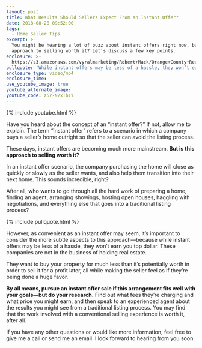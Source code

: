 ```yaml
---
layout: post
title: What Results Should Sellers Expect From an Instant Offer?
date: 2018-08-28 09:52:00
tags:
  - Home Seller Tips
excerpt: >-
  You might be hearing a lot of buzz about instant offers right now, but is this
  approach to selling worth it? Let’s discuss a few key points.
enclosure: >-
  https://s3.amazonaws.com/vyralmarketing/Robert+Mack/Orange+County+Real+Estate+Agent-+What+Results+Should+Sellers+Expect+From+an+Instant+Offer%253F.mp4
pullquote: 'While instant offers may be less of a hassle, they won’t earn you top dollar.'
enclosure_type: video/mp4
enclosure_time:
use_youtube_image: true
youtube_alternate_image:
youtube_code: z57-N2xTb1Y
---
```


{% include youtube.html %}

Have you heard about the concept of an “instant offer?” If not, allow me to explain. The term “instant offer” refers to a scenario in which a company buys a seller’s home outright so that the seller can avoid the listing process.

These days, instant offers are becoming much more mainstream. **But is this approach to selling worth it?**

In an instant offer scenario, the company purchasing the home will close as quickly or slowly as the seller wants, and also help them transition into their next home. This sounds incredible, right?

After all, who wants to go through all the hard work of preparing a home, finding an agent, arranging showings, hosting open houses, haggling with negotiations, and everything else that goes into a traditional listing process?&nbsp;

{% include pullquote.html %}

However, as convenient as an instant offer may seem, it’s important to consider the more subtle aspects to this approach—because while instant offers may be less of a hassle, they won’t earn you top dollar. These companies are not in the business of holding real estate.

They want to buy your property for much less than it’s potentially worth in order to sell it for a profit later, all while making the seller feel as if they’re being done a huge favor.

**By all means, pursue an instant offer sale if this arrangement fits well with your goals—but do your research.** Find out what fees they’re charging and what price you might earn, and then speak to an experienced agent about the results you might see from a traditional listing process. You may find that the work involved with a conventional selling experience is worth it, after all.

If you have any other questions or would like more information, feel free to give me a call or send me an email. I look forward to hearing from you soon.